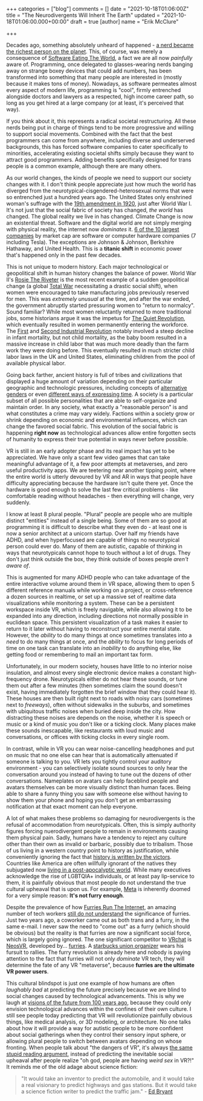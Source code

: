 +++
categories = ["blog"]
comments = []
date = "2021-10-18T01:06:00Z"
title = "The Neurodivergents Will Inherit The Earth"
updated = "2021-10-18T01:06:00.000+00:00"
draft = true
[author]
name = "Erik McClure"

+++

Decades ago, something absolutely unheard of happened - [a nerd became the richest person on the planet](https://www.washingtonpost.com/archive/business/1995/07/05/bill-gates-tops-forbess-list-of-worlds-richest/d6fa8522-2ccb-4635-b722-0b0b6b31bbd3/). This, of course, was merely a consequence of [Software Eating The World](https://a16z.com/2011/08/20/why-software-is-eating-the-world/), a fact we are all now *painfully* aware of. Programming, once delegated to glasses-wearing nerds banging away on strange boxey devices that could add numbers, has been transformed into something that many people are interested in (mostly because it makes tons of money). Nowadays, as software permeates almost every aspect of modern life, programming is "cool", firmly entrenched alongside doctors and lawyers as a respected, high income career path, so long as you get hired at a large company (or at least, it's perceived that way).

If you think about it, this represents a radical societal restructuring. All these nerds being put in charge of things tend to be more progressive and willing to support social movements. Combined with the fact that the best programmers can come from anywhere, including diverse and underserved backgrounds, this has forced software companies to cater specifically to minorities, accelerating existing societal shifts simply because they want to attract good programmers. Adding benefits specifically designed for trans people is a common example, although there are many others. 

As our world changes, the kinds of people we need to support our society changes with it. I don't think people appreciate just how much the world has diverged from the neurotypical-cisgendered-heterosexual norms that were so entrenched just a hundred years ago. The United States only enshrined woman's suffrage with the [19th amendment in 1920](https://en.wikipedia.org/wiki/Nineteenth_Amendment_to_the_United_States_Constitution#Ratification), just after World War I. It's not just that the social fabric of society has changed, *the world* has changed. The global reality we live in has changed. Climate Change is now an existential threat. Software and the digital world are not simply merging with physical reality, the internet now *dominates* it. [6 of the 10 largest companies](https://www.financecharts.com/screener/biggest) by market cap are software or computer hardware companies (7 including Tesla). The exceptions are Johnson & Johnson, Berkshire Hathaway, and United Health. This is a **titanic shift** in economic power that's happened only in the past few decades.

This is not unique to modern history. Each major technological or geopolitical shift in human history changes the balance of power. World War II's [Rosie The Riveter](https://en.wikipedia.org/wiki/Rosie_the_Riveter) is the most recent example of a sudden geopolitical change (a global [Total War](https://en.wikipedia.org/wiki/Total_wars) necessitating a drastic social shift), when women were encouraged to take manufacturing jobs previously reserved for men. This was *extremely unusual* at the time, and after the war ended, the government abruptly started pressuring women to "return to normalcy". Sound familiar? While most women reluctantly returned to more traditional jobs, some historians argue it was the impetus for [The Quiet Revolution](https://en.wikipedia.org/wiki/Women_in_the_workforce#The_Quiet_Revolution), which eventually resulted in women permanently entering the workforce. The [First](https://en.wikipedia.org/wiki/Industrial_Revolution) and [Second Industrial Revolution](https://en.wikipedia.org/wiki/Second_Industrial_Revolution) notably involved a steep decline in infant mortality, but not child mortality, as the baby boom resulted in a massive increase in child labor that was much more deadly than the farm work they were doing before. This eventually resulted in much stricter child labor laws in the UK and United States, eliminating children from the pool of available physical labor.

Going back farther, ancient history is full of tribes and civilizations that displayed a huge amount of variation depending on their particular geographic and technologic pressures, including concepts of [alternative genders](https://en.wikipedia.org/wiki/Third_gender) or even [different ways of expressing time](https://en.wikipedia.org/wiki/Chronemics). A society is a particular subset of all possible personalities that are able to self-organize and maintain order. In any society, what exactly a "reasonable person" is and what constitutes a crime may vary widely. Factions within a society grow or shrink depending on economic and environmental influences, which can change the favored social fabric. This evolution of the social fabric is happening **right now** as technological advances allow entire forgotten sects of humanity to express their true potential in ways never before possible.

VR is still in an early adopter phase and its real impact has yet to be appreciated. We have only a scant few video games that can take meaningful advantage of it, a few poor attempts at metaverses, and zero useful productivity apps. We are teetering near another tipping point, where the entire world is utterly devoured by VR and AR in ways that people have difficulty appreciating because the hardware isn't quite there yet. Once the hardware is good enough to solve the last few critical problems - like comfortable reading without headaches - then everything will change, very suddenly.

I know at least 8 plural people. "Plural" people are people who are multiple distinct "entities" instead of a single being. Some of them are so good at programming it is difficult to describe what they even do - at least one is now a senior architect at a unicorn startup. Over half my friends have ADHD, and when hyperfocused are capable of things no neurotypical person could ever do. Many of them are autistic, capable of thinking in ways that neurotypicals cannot hope to touch without a lot of drugs. They don't just think outside the box, they think outside of boxes people *aren't aware of*.

This is augmented for many ADHD people who can take advantage of the entire interactive volume around them in VR space, allowing them to open 5 different reference manuals while working on a project, or cross-reference a dozen sources in realtime, or set up a massive set of realtime data visualizations while monitoring a system. These can be a persistent workspace inside VR, which is freely navigable, while also allowing it to be expanded into any direction, including directions not normally possible in euclidean space. This persistent visualization of a task makes it easier to return to it later without having to reconstruct your entire mental state. However, the *ability* to do many things at once sometimes translates into a *need* to do many things at once, and the *ability* to focus for long periods of time on one task can translate into an *inability* to do anything else, like getting food or remembering to mail an important tax form.

Unfortunately, in our modern society, houses have little to no interior noise insulation, and almost every single electronic device makes a constant high-frequency drone. Neurotypicals either do not hear these sounds, or tune them out after a few minutes (then sometimes claim the sound doesn't exist, having immediately forgotten the brief window that they could hear it). These houses are then built right next to roads with noisy cars (sometimes next to *freeways*), often without sidewalks in the suburbs, and sometimes with ubiquitous traffic noises when buried deep inside the city. How distracting these noises are depends on the noise, whether it is speech or music or a kind of music you don't like or a ticking clock. Many places make these sounds inescapable, like restaurants with loud music and conversations, or offices with ticking clocks in every single room.

In contrast, while in VR you can wear noise-cancelling headphones and put on music that no one else can hear that is automatically attenuated if someone is talking to you. VR lets you tightly control your auditory environment - you can selectively isolate sound sources to only hear the conversation around you instead of having to tune out the dozens of other conversations. Nameplates on avatars can help faceblind people and avatars themselves can be more visually distinct than human faces. Being able to share a funny thing you saw with someone else without having to show them your phone and hoping you don't get an embarrassing notification at that exact moment can help everyone.

A lot of what makes these problems so damaging for neurodivergents is the refusal of accommodation from neurotypicals. Often, this is simply authority figures forcing nuerodivergent people to remain in environments causing them physical pain. Sadly, humans have a tendency to reject any culture other than their own as invalid or barbaric, possibly due to tribalism. Those of us living in a western country point to history as justification, while conveniently ignoring the fact that [history is written by the victors](https://en.wikipedia.org/wiki/Philosophy_of_history#Philosophy_of_neutrality). Countries like America are often willfully ignorant of the natives they subjugated now [living in a post-apocalyptic world](https://twitter.com/indigenousxca/status/1282828465373233152). While many executives acknowledge the rise of LGBTQIA+ individuals, or at least pay lip-service to them, it is painfully obvious that most people do not understand the true cultural upheaval that is upon us. For example, [Meta](https://about.facebook.com/) is inherently doomed for a very simple reason: **It's not furry enough**.

Despite the prevalence of how [Furries Run The Internet](https://twitter.com/qDot/status/1539140148977233920), an amazing number of tech workers [still do not understand](https://web.archive.org/web/20200702214335/https://twitter.com/qualtrop/status/1278805133468545026) the significance of furries. Just two years ago, a coworker came out as both trans and a furry, in the same e-mail. I never saw the need to "come out" as a furry (which should be obvious) but the reality is that furries are now a significant social force, which is largely going ignored. The one significant competitor to [VRchat](https://hello.vrchat.com/) is [NeosVR](https://neos.com/), developed by... [furries](https://www.youtube.com/watch?v=PLD5swjr_28). A [starbucks union organizer](https://www.vice.com/en/article/4awzmm/fired-by-starbucks-union-organizer-now-wears-his-fursuit-to-rallies) wears his fursuit to rallies. The furry revolution is already here and nobody is paying attention to the fact that furries will not only *dominate* VR tech, they will determine the fate of any VR "metaverse", because **furries are the ultimate VR power users**.

This cultural blindspot is just one example of how humans are often *laughably bad* at predicting the future precisely because we are blind to social changes caused by technological advancements. This is why we laugh at [visions of the future from 100 years ago](https://www.ladbible.com/community/interesting-what-people-from-100-years-ago-thought-the-world-would-look-like-today-20210605), because they could only envision technological advances within the confines of their own culture. I still see people today predicting that VR will revolutionize painfully obvious things, like medical analysis, or 3D modeling, or architecture. No one talks about how it will provide a way for autistic people to be more confident about social gatherings when they control their sensory input sphere, or allowing plural people to switch between avatars depending on whose fronting. When people talk about "the dangers of VR", it's always [the same stupid reading argument](https://xkcd.com/1601/), instead of predicting the inevitable social upheaval after people realize "oh god, people are having *weird sex* in VR?!" It reminds me of the old adage about science fiction: 

> "It would take an inventor to predict the automobile, and it would take a real visionary to predict highways and gas stations. But it would take a science fiction writer to predict the traffic jam." - [Ed Bryant](https://quoteinvestigator.com/2019/10/23/traffic)
